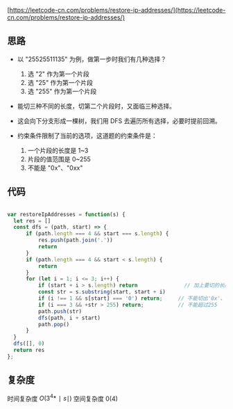 [https://leetcode-cn.com/problems/restore-ip-addresses/](https://leetcode-cn.com/problems/restore-ip-addresses/)

## 思路

- 以 "25525511135" 为例，做第一步时我们有几种选择？

  1. 选 "2" 作为第一个片段
  2. 选 "25" 作为第一个片段
  3. 选 "255" 作为第一个片段
- 能切三种不同的长度，切第二个片段时，又面临三种选择。
- 这会向下分支形成一棵树，我们用 DFS 去遍历所有选择，必要时提前回溯。
- 约束条件限制了当前的选项，这道题的约束条件是：
  1. 一个片段的长度是 1~3
  2. 片段的值范围是 0~255
  3. 不能是 "0x"、"0xx"



## 代码
```js

var restoreIpAddresses = function(s) {
  let res = []
  const dfs = (path, start) => {
      if (path.length === 4 && start === s.length) {
          res.push(path.join('.'))
          return
      }
      if (path.length === 4 && start < s.length) {
          return
      }
      for (let i = 1; i <= 3; i++) {
          if (start + i > s.length) return               // 加上要切的长度就越界
          const str = s.substring(start, start + i)   
          if (i !== 1 && s[start] === '0') return;     // 不能切出'0x'、'0xx'
          if (i === 3 && +str > 255) return;           // 不能超过255
          path.push(str)
          dfs(path, i + start)
          path.pop()
      }
  }
  dfs([], 0)
  return res
};

```

## 复杂度

时间复杂度 $O(3 ^ 4 * ∣s∣)$
空间复杂度 $0(4)$
